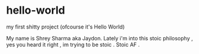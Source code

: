 # hello-world
my first shitty project (ofcourse it's Hello World) 

My name is Shrey Sharma aka Jaydon.
Lately i'm into this stoic philosophy , yes you heard it right , im trying to be stoic . Stoic AF .
